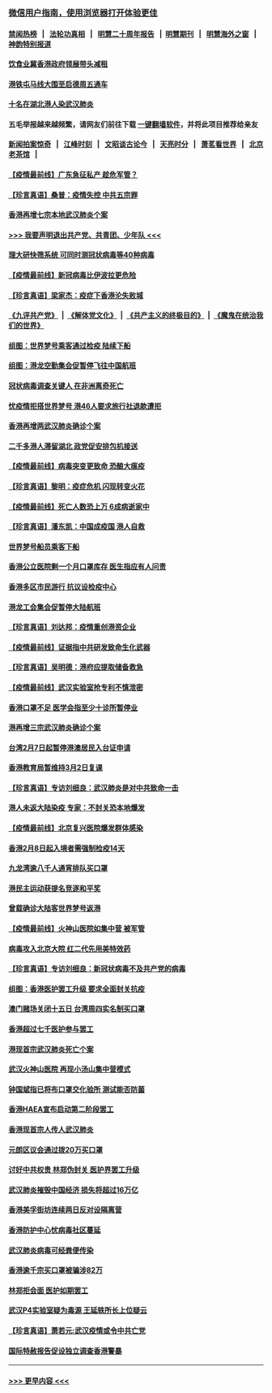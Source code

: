 ### [微信用户指南，使用浏览器打开体验更佳](https://github.com/gfw-breaker/banned-news1/blob/master/indexes/wechat-guide.md?t=0)
#### [禁闻热榜](热点新闻.md?t=0)  &nbsp;&nbsp;|&nbsp;&nbsp; [法轮功真相](https://github.com/gfw-breaker/truth/blob/master/README.md?t=0) &nbsp;&nbsp;|&nbsp;&nbsp; [明慧二十周年报告](https://github.com/gfw-breaker/mh-reports/blob/master/README.md?t=0) &nbsp;&nbsp;|&nbsp;&nbsp;[明慧期刊](https://github.com/gfw-breaker/mh-qikan) &nbsp;&nbsp;|&nbsp;&nbsp; [明慧海外之窗](https://github.com/gfw-breaker/mh-news/blob/master/README.md?t=0) &nbsp;&nbsp;|&nbsp;&nbsp; [神韵特别报道](https://github.com/gfw-breaker/mh-news/blob/master/shenyun.md?t=0)
#### [饮食业冀香港政府领展带头减租](../pages/nsc415/n11864876.md?t=02132333) 
#### [港铁屯马线大围至启德周五通车](../pages/nsc415/n11864842.md?t=02132333) 
#### [十名在湖北港人染武汉肺炎](../pages/nsc415/n11864807.md?t=02132333) 
#### 五毛举报越来越频繁，请网友们前往下载 [一键翻墙软件](https://github.com/gfw-breaker/ssr-accounts)，并将此项目推荐给亲友
#### [新闻拍案惊奇](https://github.com/gfw-breaker/banned-news1/blob/master/pages/link4.md) &nbsp;&nbsp;|&nbsp;&nbsp; [江峰时刻](https://github.com/gfw-breaker/banned-news1/blob/master/pages/link4.md) &nbsp;&nbsp;|&nbsp;&nbsp; [文昭谈古论今](https://github.com/gfw-breaker/banned-news1/blob/master/pages/link4.md) &nbsp;&nbsp;|&nbsp;&nbsp; [天亮时分](https://github.com/gfw-breaker/banned-news1/blob/master/pages/link4.md) &nbsp;&nbsp;|&nbsp;&nbsp; [萧茗看世界](https://github.com/gfw-breaker/banned-news1/blob/master/pages/link4.md) &nbsp;&nbsp;|&nbsp;&nbsp; [北京老茶馆](https://github.com/gfw-breaker/banned-news1/blob/master/pages/link4.md) &nbsp;&nbsp;|&nbsp;&nbsp; 
#### [【疫情最前线】广东急征私产 趁危军管？](../pages/nsc415/n11864205.md?t=02132333) 
#### [【珍言真语】桑普：疫情失控 中共五宗罪](../pages/nsc415/n11864157.md?t=02132333) 
#### [香港再增七宗本地武汉肺炎个案](../pages/nsc415/n11862405.md?t=02132333) 
#### [>>> 我要声明退出共产党、共青团、少年队 <<<](https://github.com/begood0513/goodnews/blob/master/quit/letter.md) 
#### [理大研快筛系统 可同时测冠状病毒等40种病毒](../pages/nsc415/n11862376.md?t=02132333) 
#### [【疫情最前线】新冠病毒比伊波拉更危险](../pages/nsc415/n11862199.md?t=02132333) 
#### [【珍言真语】梁家杰：疫症下香港沦失败城](../pages/nsc415/n11861588.md?t=02132333) 
#### [《九评共产党》](https://github.com/begood0513/9ping.md/blob/master/README.md) &nbsp;|&nbsp; [《解体党文化》](../../../../jtdwh.md/blob/master/README.md)  &nbsp;|&nbsp; [《共产主义的终极目的》](../../../../gczydzjmd.md/blob/master/README.md) &nbsp;|&nbsp; [《魔鬼在统治我们的世界》](../../../../mgztzwmdsj.md/blob/master/README.md) 
#### [组图：世界梦号乘客通过检疫 陆续下船](../pages/nsc415/n11858302.md?t=02132333) 
#### [组图：港龙空勤集会促暂停飞往中国航班](../pages/nsc415/n11858190.md?t=02132333) 
#### [冠状病毒调查关键人 在非洲离奇死亡](../pages/nsc415/n11859798.md?t=02132333) 
#### [忧疫情拒搭世界梦号 港46人要求旅行社退款遭拒](../pages/nsc415/n11859849.md?t=02132333) 
#### [香港再增两武汉肺炎确诊个案](../pages/nsc415/n11859833.md?t=02132333) 
#### [二千多港人滞留湖北 政党促安排包机接送](../pages/nsc415/n11859831.md?t=02132333) 
#### [【疫情最前线】病毒突变更致命 恐酿大瘟疫](../pages/nsc415/n11859604.md?t=02132333) 
#### [【珍言真语】黎明：疫症危机 闪现转变火花](../pages/nsc415/n11859199.md?t=02132333) 
#### [【疫情最前线】死亡人数恐上万 6成病逝家中](../pages/nsc415/n11856687.md?t=02132333) 
#### [【珍言真语】潘东凯：中国成疫国 港人自救](../pages/nsc415/n11856962.md?t=02132333) 
#### [世界梦号船员乘客下船](../pages/nsc415/n11856883.md?t=02132333) 
#### [香港公立医院剩一个月口罩库存 医生指应有人问责](../pages/nsc415/n11856875.md?t=02132333) 
#### [香港多区市民游行 抗议设检疫中心](../pages/nsc415/n11856866.md?t=02132333) 
#### [港龙工会集会促暂停大陆航班](../pages/nsc415/n11856840.md?t=02132333) 
#### [【珍言真语】刘达邦：疫情重创港资企业](../pages/nsc415/n11854274.md?t=02132333) 
#### [【疫情最前线】证据指中共研发致命生化武器](../pages/nsc415/n11853087.md?t=02132333) 
#### [【珍言真语】吴明德：港府应提取储备救急](../pages/nsc415/n11852734.md?t=02132333) 
#### [【疫情最前线】武汉实验室抢专利不慎泄密](../pages/nsc415/n11850310.md?t=02132333) 
#### [香港口罩不足 医学会指至少十诊所暂停业](../pages/nsc415/n11850301.md?t=02132333) 
#### [港再增三宗武汉肺炎确诊个案](../pages/nsc415/n11850328.md?t=02132333) 
#### [台湾2月7日起暂停港澳居民入台证申请](../pages/nsc415/n11850304.md?t=02132333) 
#### [香港教育局暂维持3月2日复课](../pages/nsc415/n11850260.md?t=02132333) 
#### [【珍言真语】专访刘细良：武汉肺炎是对中共致命一击](../pages/nsc415/n11849934.md?t=02132333) 
#### [港人未返大陆染疫 专家：不封关恐本地爆发](../pages/nsc415/n11848021.md?t=02132333) 
#### [【疫情最前线】北京复兴医院爆发群体感染](../pages/nsc415/n11847626.md?t=02132333) 
#### [香港2月8日起入境者需强制检疫14天](../pages/nsc415/n11847658.md?t=02132333) 
#### [九龙湾逾八千人通宵排队买口罩](../pages/nsc415/n11847647.md?t=02132333) 
#### [港民主运动获提名竞逐和平奖](../pages/nsc415/n11847633.md?t=02132333) 
#### [曾载确诊大陆客世界梦号返港](../pages/nsc415/n11847608.md?t=02132333) 
#### [【疫情最前线】火神山医院如集中营 被军管](../pages/nsc415/n11847524.md?t=02132333) 
#### [病毒攻入北京大院 红二代先用美特效药](../pages/nsc415/n11847427.md?t=02132333) 
#### [【珍言真语】专访刘细良：新冠状病毒不及共产党的病毒](../pages/nsc415/n11847164.md?t=02132333) 
#### [组图：香港医护罢工升级 要求全面封关抗疫](../pages/nsc415/n11844107.md?t=02132333) 
#### [澳门赌场关闭十五日 台湾周四实名制买口罩](../pages/nsc415/n11845083.md?t=02132333) 
#### [香港超过七千医护参与罢工](../pages/nsc415/n11845051.md?t=02132333) 
#### [港现首宗武汉肺炎死亡个案](../pages/nsc415/n11844998.md?t=02132333) 
#### [武汉火神山医院 再现小汤山集中营模式](../pages/nsc415/n11844763.md?t=02132333) 
#### [钟国斌指已将布口罩交化验所 测试能否防菌](../pages/nsc415/n11842783.md?t=02132333) 
#### [香港HAEA宣布启动第二阶段罢工](../pages/nsc415/n11842723.md?t=02132333) 
#### [香港现首宗人传人武汉肺炎](../pages/nsc415/n11842766.md?t=02132333) 
#### [元朗区议会通过拨20万买口罩](../pages/nsc415/n11842754.md?t=02132333) 
#### [讨好中共权贵 林郑伪封关 医护界罢工升级](../pages/nsc415/n11842359.md?t=02132333) 
#### [武汉肺炎摧毁中国经济 损失将超过16万亿](../pages/nsc415/n11839723.md?t=02132333) 
#### [香港美孚街坊连续两日反对设隔离营](../pages/nsc415/n11839962.md?t=02132333) 
#### [香港防护中心忧病毒社区蔓延](../pages/nsc415/n11839933.md?t=02132333) 
#### [武汉肺炎病毒可经粪便传染](../pages/nsc415/n11839939.md?t=02132333) 
#### [香港逾千宗买口罩被骗涉82万](../pages/nsc415/n11839914.md?t=02132333) 
#### [林郑拒会面 医护如期罢工](../pages/nsc415/n11839892.md?t=02132333) 
#### [武汉P4实验室疑为毒源 王延轶所长上位疑云](../pages/nsc415/n11835543.md?t=02132333) 
#### [【珍言真语】萧若元:武汉疫情或令中共亡党](../pages/nsc415/n11829394.md?t=02132333) 
#### [国际特赦报告促设独立调查香港警暴](../pages/nsc415/n11833845.md?t=02132333) 

----
#### [ >>> 更早内容 <<< ](../indexes/nsc415-earlier.md)
